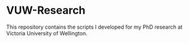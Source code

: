 # VUW-Research
This repository contains the scripts I developed for my PhD research at Victoria University of Wellington.
